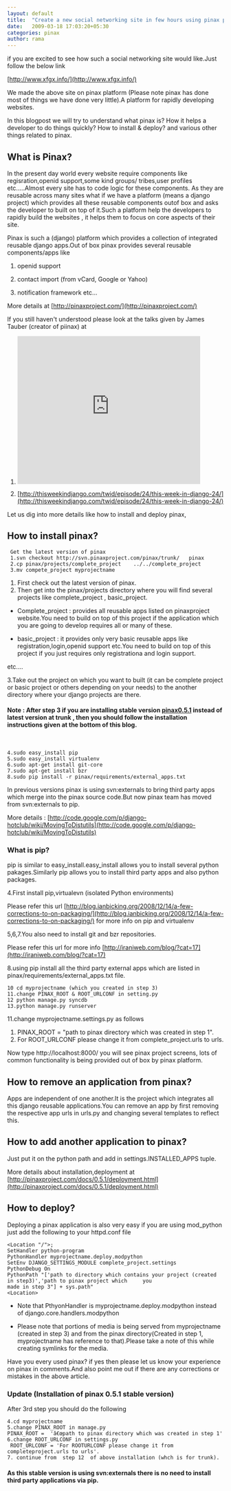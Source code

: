 ```yaml
---
layout: default
title:  "Create a new social networking site in few hours using pinax platform (django)."
date:   2009-03-18 17:03:20+05:30
categories: pinax
author: rama
---
```

if you are excited to see how such a social networking site would like.Just follow the below link

[http://www.xfgx.info/](http://www.xfgx.info/)

We made the above site on pinax platform (Please note pinax has done most of things we have done very little).A platform for rapidly developing websites.

In this blogpost we will try to understand what pinax is? How it helps a developer to do things quickly? How to install & deploy?  and various other things related to pinax.

##  What is Pinax?

In the present day world every website require  components  like regisration,openid support,some kind groups/ tribes,user profiles etc.....Almost every site has to code logic for these components. As they are reusable across many sites what if we have a platform (means a django project) which provides all these reusable components outof box and asks the developer to built on top of it.Such a platform  help the developers to rapidly build the websites , it helps them to focus on core aspects of their site.

Pinax is such a (django) platform which provides a collection of integrated reusable django apps.Out of box pinax provides several reusable components/apps  like

1. openid support

2. contact import (from vCard, Google or Yahoo)

3. notification framework etc...

More details at [http://pinaxproject.com/](http://pinaxproject.com/)

If you still haven't understood please look at the talks given by James Tauber (creator of piinax) at

1. <object width="425" height="344"><param name="movie" value="http://www.youtube.com/v/1J91Ownq-7g&hl=en&fs=1"></param><param name="allowFullScreen" value="true"></param><param name="allowscriptaccess" value="always"></param><embed src="http://www.youtube.com/v/1J91Ownq-7g&hl=en&fs=1" type="application/x-shockwave-flash" allowscriptaccess="always" allowfullscreen="true" width="425" height="344"></embed></object>

2. [http://thisweekindjango.com/twid/episode/24/this-week-in-django-24/](http://thisweekindjango.com/twid/episode/24/this-week-in-django-24/)

Let us dig into more details like how to install and deploy pinax,

## How to install pinax?

     Get the latest version of pinax
     1.svn checkout http://svn.pinaxproject.com/pinax/trunk/   pinax
     2.cp pinax/projects/complete_project    ../../complete_project
     3.mv compete_project myprojectname

1. First check out the latest version of pinax.
2. Then get into the pinax/projects directory where you will find several projects like
complete_project , basic_project.

* Complete_project : provides all reusable apps listed on pinaxproject website.You need to build on top of this project if the application which you are going to develop requires all or many of these.

* basic_project : it provides only very basic reusable apps  like registration,login,openid support etc.You need to build on top of this project if you just requires
only registrationa and login support.

etc....

3.Take out the project on which you want to built (it can be complete project or basic project or others depending on your needs) to the another directory where your  django projects are there.

####  Note : After step 3 if you are installing stable version  [pinax0.5.1](http://downloads.pinaxproject.com/pinax-0.5.1.tar.gz) instead of latest version at trunk , then you should follow the installation instructions given at the bottom of this blog.
<br />

    4.sudo easy_install pip
    5.sudo easy_install virtualenv
    6.sudo apt-get install git-core
    7.sudo apt-get install bzr
    8.sudo pip install -r pinax/requirements/external_apps.txt

In previous versions pinax is using svn:externals to bring third party apps which  merge into the pinax source code.But now pinax team has moved from svn:externals to pip.

More details : [http://code.google.com/p/django-hotclub/wiki/MovingToDistutils](http://code.google.com/p/django-hotclub/wiki/MovingToDistutils)

### What is pip?
pip is similar to easy_install.easy_install allows you to install several python pakages.Similarly pip allows you to install third party apps and also python packages.

4.First install pip,virtualevn (isolated Python environments)

Please refer this url [http://blog.ianbicking.org/2008/12/14/a-few-corrections-to-on-packaging/](http://blog.ianbicking.org/2008/12/14/a-few-corrections-to-on-packaging/)  for more info on pip and virtualenv

5,6,7.You also need to install git and bzr repositories.

Please refer this url for more info [http://iraniweb.com/blog/?cat=17](http://iraniweb.com/blog/?cat=17)

8.using pip install all the third party external apps which are listed in pinax/requirements/external_apps.txt file.

    10 cd myprojectname (which you created in step 3)
    11.change PINAX_ROOT & ROOT_URLCONF in setting.py
    12 python manage.py syncdb
    13.python manage.py runserver

11.change myprojectname.settings.py as follows

1. PINAX_ROOT = "path to pinax directory which was created in step 1".
2. For ROOT_URLCONF please change it from complete_project.urls to urls.

Now type http://localhost:8000/ you will see pinax project screens, lots of common functionality is being provided out of box by pinax platform.

## How to remove an application from pinax?
Apps are independent of one another.It is the project which integrates all this django reusable applications.You can remove an app
by first removing the respective app urls in  urls.py and changing several templates to reflect this.

## How to add another application to pinax?
Just put it on the python path and add in  settings.INSTALLED_APPS tuple.

More details about installation,deployment at
[http://pinaxproject.com/docs/0.5.1/deployment.html](http://pinaxproject.com/docs/0.5.1/deployment.html)

## How to deploy?
 Deploying a pinax application  is also very easy if you are using mod_python just add the following to your httpd.conf file

    <Location "/">;
    SetHandler python-program
    PythonHandler myprojectname.deploy.modpython
    SetEnv DJANGO_SETTINGS_MODULE complete_project.settings
    PythonDebug On
    PythonPath "['path to directory which contains your project (created in step3)','path to pinax project which     you
    made in step 3"] + sys.path"
    <Location>

* Note that  PthyonHandler is myprojectname.deploy.modpython instead of django.core.handlers.modpython

* Please note that portions of media is being served from  myprojectname (created in step 3) and from the pinax directory(Created in step 1, myprojectname has reference to that).Please take a note of this while creating symlinks for the media.

Have you every used pinax? if yes then please let us know your experience on pinax in comments.And also point me out if there are any corrections or mistakes in the above article.

### Update (Installation of pinax 0.5.1 stable version)
After 3rd step you should do the following

    4.cd myprojectname
    5.change PINAX_ROOT in manage.py
    PINAX_ROOT =  'â€œpath to pinax directory which was created in step 1'
    6.change ROOT_URLCONF in settings.py
     ROOT_URLCONF = 'For ROOTURLCONF please change it from completeproject.urls to urls'.
    7. continue from  step 12  of above installation (whch is for trunk).

#### As this stable version is using svn:externals there is no need to install third party applications via pip.




